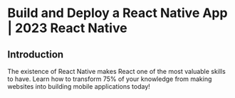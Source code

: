 # Build and Deploy a React Native App | 2023 React Native 

## Introduction
The existence of React Native makes React one of the most valuable skills to have. Learn how to transform 75% of your knowledge from making websites into building mobile applications today!

